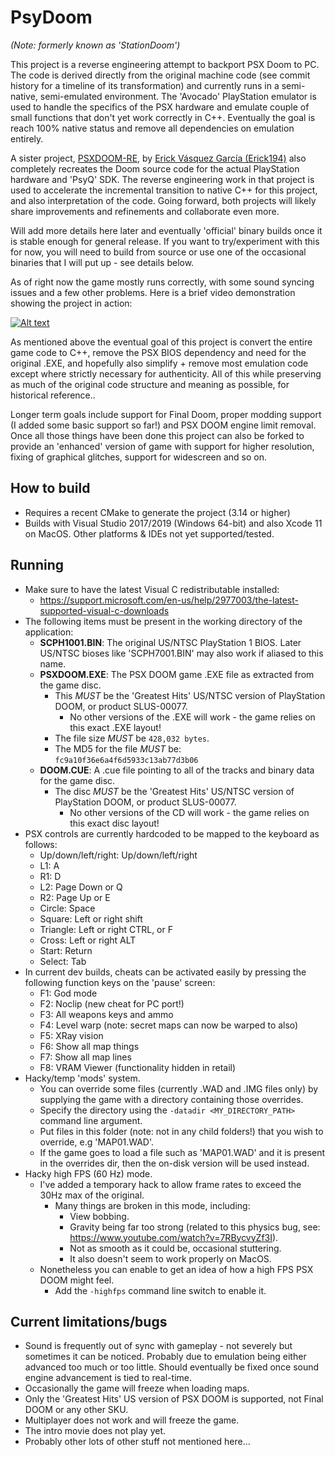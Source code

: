 # PsyDoom
*(Note: formerly known as 'StationDoom')*

This project is a reverse engineering attempt to backport PSX Doom to PC. The code is derived directly from the original machine code (see commit history for a timeline of its transformation) and currently runs in a semi-native, semi-emulated environment. The 'Avocado' PlayStation emulator is used to handle the specifics of the PSX hardware and emulate couple of small functions that don't yet work correctly in C++. Eventually the goal is reach 100% native status and remove all dependencies on emulation entirely.

A sister project, [PSXDOOM-RE](https://github.com/Erick194/PSXDOOM-RE), by [Erick Vásquez García (Erick194)](https://github.com/Erick194) also completely recreates the Doom source code for the actual PlayStation hardware and 'PsyQ' SDK. The reverse engineering work in that project is used to accelerate the incremental transition to native C++ for this project, and also interpretation of the code. Going forward, both projects will likely share improvements and refinements and collaborate even more.

Will add more details here later and eventually 'official' binary builds once it is stable enough for general release. If you want to try/experiment with this for now, you will need to build from source or use one of the occasional binaries that I will put up - see details below.

As of right now the game mostly runs correctly, with some sound syncing issues and a few other problems. Here is a brief video demonstration showing the project in action:

[![Alt text](https://img.youtube.com/vi/o7t7w1YjjSw/0.jpg)](https://www.youtube.com/watch?v=o7t7w1YjjSw)

As mentioned above the eventual goal of this project is convert the entire game code to C++, remove the PSX BIOS dependency and need for the original .EXE, and hopefully also simplify + remove most emulation code except where strictly necessary for authenticity. All of this while preserving as much of the original code structure and meaning as possible, for historical reference..

Longer term goals include support for Final Doom, proper modding support (I added some basic support so far!) and PSX DOOM engine limit removal. Once all those things have been done this project can also be forked to provide an 'enhanced' version of game with support for higher resolution, fixing of graphical glitches, support for widescreen and so on.

## How to build
- Requires a recent CMake to generate the project (3.14 or higher)
- Builds with Visual Studio 2017/2019 (Windows 64-bit) and also Xcode 11 on MacOS. Other platforms & IDEs not yet supported/tested.

## Running
- Make sure to have the latest Visual C redistributable installed:
  - https://support.microsoft.com/en-us/help/2977003/the-latest-supported-visual-c-downloads
- The following items must be present in the working directory of the application:
  - **SCPH1001.BIN**: The original US/NTSC PlayStation 1 BIOS. Later US/NTSC bioses like 'SCPH7001.BIN' may also work if aliased to this name.
  - **PSXDOOM.EXE**: The PSX DOOM game .EXE file as extracted from the game disc. 
    - This *MUST* be the 'Greatest Hits' US/NTSC version of PlayStation DOOM, or product SLUS-00077.
        - No other versions of the .EXE will work - the game relies on this exact .EXE layout!
    - The file size *MUST* be `428,032 bytes`.
    - The MD5 for the file *MUST* be: `fc9a10f36e6a4f6d5933c13ab77d3b06`
  - **DOOM.CUE**: A .cue file pointing to all of the tracks and binary data for the game disc. 
    - The disc *MUST* be the 'Greatest Hits' US/NTSC version of PlayStation DOOM, or product SLUS-00077.
        - No other versions of the CD will work - the game relies on this exact disc layout!
- PSX controls are currently hardcoded to be mapped to the keyboard as follows:
    - Up/down/left/right: Up/down/left/right
    - L1: A
    - R1: D
    - L2: Page Down or Q
    - R2: Page Up or E
    - Circle: Space
    - Square: Left or right shift
    - Triangle: Left or right CTRL, or F
    - Cross: Left or right ALT
    - Start: Return
    - Select: Tab
- In current dev builds, cheats can be activated easily by pressing the following function keys on the 'pause' screen:
    - F1: God mode
    - F2: Noclip (new cheat for PC port!)
    - F3: All weapons keys and ammo
    - F4: Level warp (note: secret maps can now be warped to also)
    - F5: XRay vision
    - F6: Show all map things
    - F7: Show all map lines
    - F8: VRAM Viewer (functionality hidden in retail)
- Hacky/temp 'mods' system.
    - You can override some files (currently .WAD and .IMG files only) by supplying the game with a directory containing those overrides.
    - Specify the directory using the `-datadir <MY_DIRECTORY_PATH>` command line argument.
    - Put files in this folder (note: not in any child folders!) that you wish to override, e.g 'MAP01.WAD'.
    - If the game goes to load a file such as 'MAP01.WAD' and it is present in the overrides dir, then the on-disk version will be used instead.
- Hacky high FPS (60 Hz) mode.
    - I've added a temporary hack to allow frame rates to exceed the 30Hz max of the original.
        - Many things are broken in this mode, including:
            - View bobbing.
            - Gravity being far too strong (related to this physics bug, see: https://www.youtube.com/watch?v=7RBycvyZf3I).
            - Not as smooth as it could be, occasional stuttering.
            - It also doesn't seem to work properly on MacOS.
    - Nonetheless you can enable to get an idea of how a high FPS PSX DOOM might feel.
        - Add the `-highfps` command line switch to enable it.
## Current limitations/bugs
- Sound is frequently out of sync with gameplay - not severely but sometimes it can be noticed. Probably due to emulation being either advanced too much or too little. Should eventually be fixed once sound engine advancement is tied to real-time.
- Occasionally the game will freeze when loading maps.
- Only the 'Greatest Hits' US version of PSX DOOM is supported, not Final DOOM or any other SKU.
- Multiplayer does not work and will freeze the game.
- The intro movie does not play yet.
- Probably other lots of other stuff not mentioned here...
